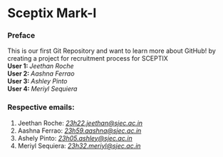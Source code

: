 # Sceptix Mark-I
### Preface
This is our first Git Repository and want to learn more about GitHub! by creating a project for recruitment process for SCEPTIX
<br>
<b> User 1:  </b> <i> Jeethan Roche </i> <br>
<b> User 2: </b> <i> Aashna Ferrao </i> <br>
<b> User 3: </b> <i> Ashley Pinto </i> <br>
<b> User 4: </b> <i> Meriyl Sequiera </i>

### Respective emails:
1. Jeethan Roche: <i> 23h22.jeethan@sjec.ac.in </i> <br>
2. Aashna Ferrao: <i> 23h59.aashna@sjec.ac.in </i> <br>
3. Ashely Pinto: <i> 23h05.ashley@sjec.ac.in </i> <br>
4. Meriyl Sequiera: <i> 23h32.meriyl@sjec.ac.in </i> <br>

